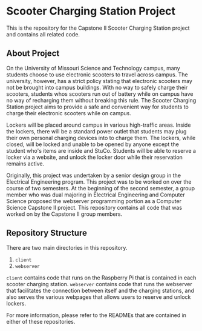 # Scooter Charging Station Project

This is the repository for the Capstone II Scooter Charging Station project and contains all related code.

## About Project

On the University of Missouri Science and Technology campus, many students choose to use electronic scooters to travel across campus. The university, however, has a strict policy stating that electronic scooters may not be brought into campus buildings. With no way to safely charge their scooters, students whos scooters run out of battery while on campus have no way of recharging them without breaking this rule. The Scooter Charging Station project aims to provide a safe and convenient way for students to charge their electronic scooters while on campus. 

Lockers will be placed around campus in various high-traffic areas. Inside the lockers, there will be a standard power outlet that students may plug their own personal charging devices into to charge them. The lockers, while closed, will be locked and unable to be opened by anyone except the student who's items are inside and StuCo. Students will be able to reserve a locker via a website, and unlock the locker door while their reservation remains active.

Originally, this project was undertaken by a senior design group in the Electrical Engineering program. This project was to be worked on over the course of two semesters. At the beginning of the second semester, a group member who was dual majoring in Electrical Engineering and Computer Science proposed the webserver programming portion as a Computer Science Capstone II project. This repository contains all code that was worked on by the Capstone II group members.

## Repository Structure

There are two main directories in this repository.
1. `client`
2. `webserver`

`client` contains code that runs on the Raspberry Pi that is contained in each scooter charging station.
`webserver` contains code that runs the webserver that facilitates the connection between itself and the charging stations, and also serves the various webpages that allows users to reserve and unlock lockers.

For more information, please refer to the READMEs that are contained in either of these repositories.